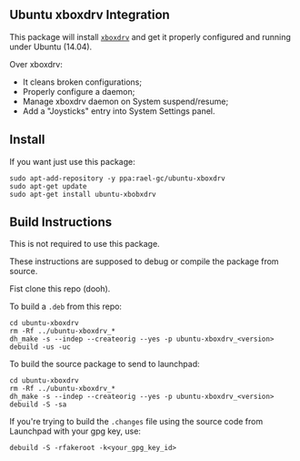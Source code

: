 Ubuntu xboxdrv Integration
----------------------------

This package will install [`xboxdrv`](http://pingus.seul.org/~grumbel/xboxdrv/) and get it properly configured and running under Ubuntu (14.04).

Over xboxdrv:
- It cleans broken configurations;
- Properly configure a daemon;
- Manage xboxdrv daemon on System suspend/resume;
- Add a "Joysticks" entry into System Settings panel.


## Install

If you want just use this package:

```term
sudo apt-add-repository -y ppa:rael-gc/ubuntu-xboxdrv
sudo apt-get update
sudo apt-get install ubuntu-xbobxdrv
```

## Build Instructions

This is not required to use this package.

These instructions are supposed to debug or compile the package from source.

Fist clone this repo (dooh).

To build a `.deb` from this repo:

```term
cd ubuntu-xboxdrv
rm -Rf ../ubuntu-xboxdrv_*
dh_make -s --indep --createorig --yes -p ubuntu-xboxdrv_<version>
debuild -us -uc
```

To build the source package to send to launchpad:

```term
cd ubuntu-xboxdrv
rm -Rf ../ubuntu-xboxdrv_*
dh_make -s --indep --createorig --yes -p ubuntu-xboxdrv_<version>
debuild -S -sa
```

If you're trying to build the `.changes` file using the source code from Launchpad with your gpg key, use:

```term
debuild -S -rfakeroot -k<your_gpg_key_id>
```
